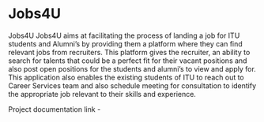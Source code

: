 # Jobs4U

Jobs4U
Jobs4U ​aims at facilitating the process of landing a job for ITU students and Alumni’s by providing
them a platform where they can find relevant jobs from recruiters. This platform gives the recruiter, an
ability to search for talents that could be a perfect fit for their vacant positions and also post open
positions for the students and alumni’s to view and apply for.
This application also enables the existing students of ITU to reach out to Career Services team and also
schedule meeting for consultation to identify the appropriate job relevant to their skills and experience.

Project documentation link - 
